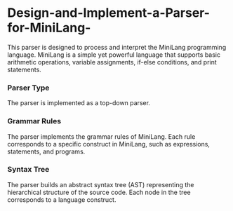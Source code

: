 # Design-and-Implement-a-Parser-for-MiniLang-
This parser is designed to process and interpret the MiniLang programming language. 
MiniLang is a simple yet powerful language that supports basic arithmetic operations, variable assignments, if-else conditions, and print statements.

### Parser Type 
The parser is implemented as a top-down parser.

### Grammar Rules
The parser implements the grammar rules of MiniLang. Each rule corresponds to a specific construct in MiniLang, such as expressions, statements, and programs.

### Syntax Tree
The parser builds an abstract syntax tree (AST) representing the hierarchical structure of the source code. Each node in the tree corresponds to a language construct.
